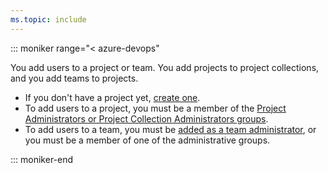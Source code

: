 ```yaml
---
ms.topic: include
---
```


::: moniker range="< azure-devops"  

You add users to a project or team. You add projects to project collections, and you add teams to projects. 

* If you don't have a project yet, [create one](/azure/devops/organizations/projects/create-project). 
* To add users to a project, you must be a member of the [Project Administrators or Project Collection Administrators groups](/azure/devops/organizations/security/set-project-collection-level-permissions).   
* To add users to a team, you must be [added as a team administrator](/azure/devops/organizations/settings/add-team-administrator), or you must be a member of one of the administrative groups.  

::: moniker-end  